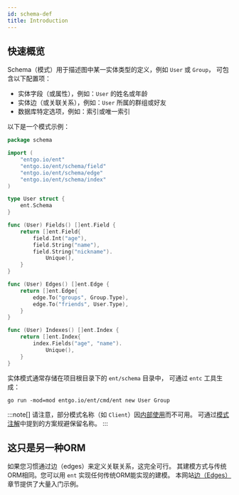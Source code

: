 ```yaml
---
id: schema-def
title: Introduction
---
```


## 快速概览

Schema（模式）用于描述图中某一实体类型的定义，例如 `User` 或 `Group`，
可包含以下配置项：

- 实体字段（或属性），例如：`User` 的姓名或年龄
- 实体边（或关联关系），例如：`User` 所属的群组或好友
- 数据库特定选项，例如：索引或唯一索引

以下是一个模式示例：

```go
package schema

import (
	"entgo.io/ent"
	"entgo.io/ent/schema/field"
	"entgo.io/ent/schema/edge"
	"entgo.io/ent/schema/index"
)

type User struct {
	ent.Schema
}

func (User) Fields() []ent.Field {
	return []ent.Field{
		field.Int("age"),
		field.String("name"),
		field.String("nickname").
			Unique(),
	}
}

func (User) Edges() []ent.Edge {
	return []ent.Edge{
		edge.To("groups", Group.Type),
		edge.To("friends", User.Type),
	}
}

func (User) Indexes() []ent.Index {
	return []ent.Index{
		index.Fields("age", "name").
			Unique(),
	}
}
```

实体模式通常存储在项目根目录下的 `ent/schema` 目录中，
可通过 `entc` 工具生成：

```console
go run -mod=mod entgo.io/ent/cmd/ent new User Group
```

:::note[]
请注意，部分模式名称（如 `Client`）因[内部使用](https://pkg.go.dev/entgo.io/ent/entc/gen#ValidSchemaName)而不可用。
可通过[模式注解](schema-annotations.md#custom-table-name)中提到的方案规避保留名称。
:::

## 这只是另一种ORM

如果您习惯通过边（edges）来定义关联关系，这完全可行。
其建模方式与传统ORM相同。您可以用 `ent` 实现任何传统ORM能实现的建模。
本网站[边（Edges）](schema-edges.mdx)章节提供了大量入门示例。